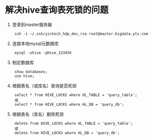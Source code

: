 # 解决hive查询表死锁的问题

1. 登录到master服务器
	
		ssh -i ~/.ssh/yintech_hdp_dev_rsa root@master.bigdata.ytx.com
		
2. 连接本地mysql元数据库

		mysql -uhive -pHive_123456
		
3. 制定数据库

		show databases;
		use hive;
		
4. 根据表名（或库名）查询是否死锁

		select * from HIVE_LOCKS where HL_TABLE = 'query_table';
		或
		select * from HIVE_LOCKS where HL_DB = 'query_db';
		
5. 根据表名（库名）删除死锁

		delete from HIVE_LOCKS where HL_TABLE = 'query_table';
		或
		delete from HIVE_LOCKS where HL_DB = 'query_db';